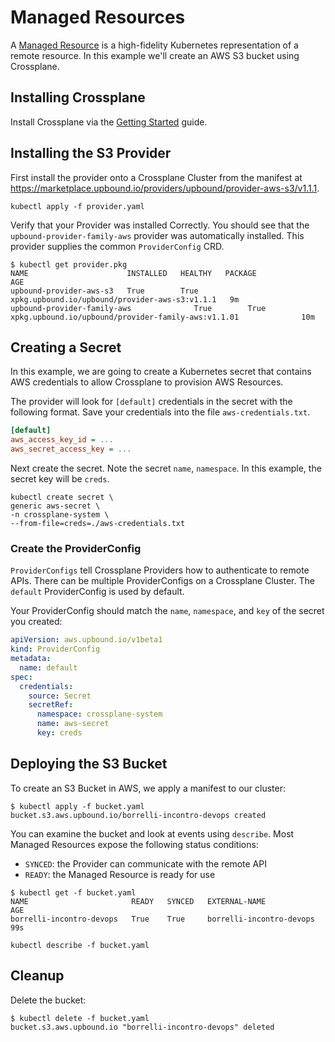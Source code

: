 # Managed Resources

A [Managed Resource](https://docs.crossplane.io/v1.15/concepts/managed-resources/) is a high-fidelity Kubernetes representation of a remote resource. In this example we'll create an AWS S3 bucket using Crossplane.

## Installing Crossplane

Install Crossplane via the [Getting Started](https://docs.crossplane.io/v1.15/getting-started/provider-aws/) guide.

## Installing the S3 Provider

First install the provider onto a Crossplane Cluster from the manifest at <https://marketplace.upbound.io/providers/upbound/provider-aws-s3/v1.1.1>.

```shell
kubectl apply -f provider.yaml
```

Verify that your Provider was installed Correctly. You should see that the `upbound-provider-family-aws` provider was automatically installed. This provider supplies the common `ProviderConfig` CRD.

```shell
$ kubectl get provider.pkg
NAME                      INSTALLED   HEALTHY   PACKAGE                                          AGE
upbound-provider-aws-s3   True        True      xpkg.upbound.io/upbound/provider-aws-s3:v1.1.1   9m
upbound-provider-family-aws              True        True      xpkg.upbound.io/upbound/provider-family-aws:v1.1.01              10m
```

## Creating a Secret

In this example, we are going to create a Kubernetes secret that contains AWS credentials to allow Crossplane to provision AWS Resources.

The provider will look for `[default]` credentials in the secret with the following format. Save your credentials into the file `aws-credentials.txt`.

```ini
[default]
aws_access_key_id = ...
aws_secret_access_key = ...
```

Next create the secret. Note the secret `name`, `namespace`. In this example, the secret key will be `creds`.

```shell
kubectl create secret \
generic aws-secret \
-n crossplane-system \
--from-file=creds=./aws-credentials.txt

```

### Create the ProviderConfig

`ProviderConfigs` tell Crossplane Providers how to authenticate to remote APIs. There can be multiple ProviderConfigs on a Crossplane Cluster. The `default` ProviderConfig is used by default.

Your ProviderConfig should match the `name`, `namespace`, and `key` of the secret you created:

```yaml
apiVersion: aws.upbound.io/v1beta1
kind: ProviderConfig
metadata:
  name: default
spec:
  credentials:
    source: Secret
    secretRef:
      namespace: crossplane-system
      name: aws-secret
      key: creds
```

## Deploying the S3 Bucket

To create an S3 Bucket in AWS, we apply a manifest to our cluster:

```shell
$ kubectl apply -f bucket.yaml
bucket.s3.aws.upbound.io/borrelli-incontro-devops created
```

You can examine the bucket and look at events using `describe`. Most Managed Resources expose the following status conditions:

- `SYNCED`: the Provider can communicate with the remote API
- `READY`: the Managed Resource is ready for use

```shell
$ kubectl get -f bucket.yaml
NAME                       READY   SYNCED   EXTERNAL-NAME              AGE
borrelli-incontro-devops   True    True     borrelli-incontro-devops   99s
```

```shell
kubectl describe -f bucket.yaml
```

## Cleanup

Delete the bucket:

```shell
$ kubectl delete -f bucket.yaml
bucket.s3.aws.upbound.io "borrelli-incontro-devops" deleted
```
